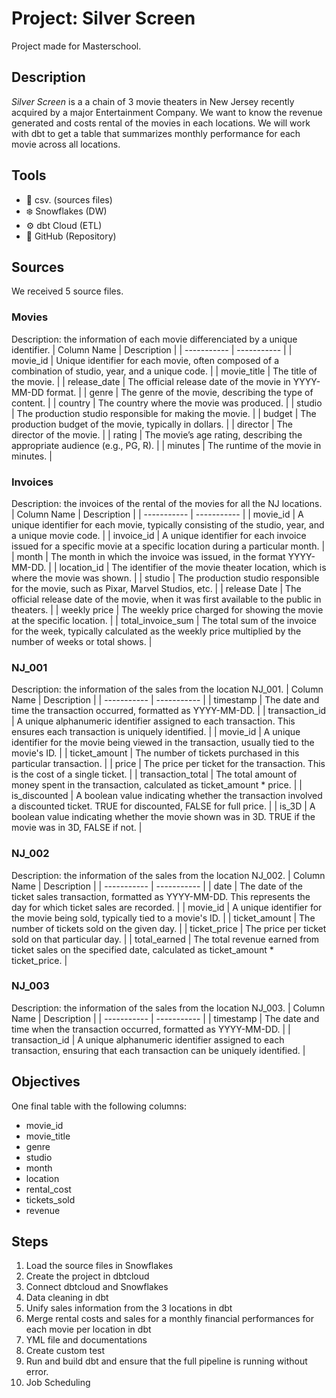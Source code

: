 # Project: Silver Screen
Project made for Masterschool. 

## Description 
*Silver Screen* is a a chain of 3 movie theaters in New Jersey recently acquired by a major Entertainment Company. 
We want to know the revenue generated and costs rental of the movies in each locations. 
We will work with dbt to get a table that summarizes monthly performance for each movie across all locations. 

## Tools
* 📄 csv. (sources files)
* ❄️ Snowflakes (DW)
* ⚙️ dbt Cloud (ETL) 
* 🦊 GitHub (Repository)

## Sources
We received 5 source files.

### Movies
Description: the information of each movie differenciated by a unique identifier.
| Column Name | Description |
| ----------- | ----------- |
| movie_id  | Unique identifier for each movie, often composed of a combination of studio, year, and a unique code. |
| movie_title | The title of the movie. |
| release_date | The official release date of the movie in YYYY-MM-DD format. |
| genre | The genre of the movie, describing the type of content. |
| country | The country where the movie was produced. |
| studio | The production studio responsible for making the movie. |
| budget | The production budget of the movie, typically in dollars. |
| director | The director of the movie. |
| rating | The movie’s age rating, describing the appropriate audience (e.g., PG, R). |
| minutes | The runtime of the movie in minutes. |

### Invoices
Description: the invoices of the rental of the movies for all the NJ locations.
| Column Name | Description |
| ----------- | ----------- |
| movie_id  | A unique identifier for each movie, typically consisting of the studio, year, and a unique movie code. |
| invoice_id  | A unique identifier for each invoice issued for a specific movie at a specific location during a particular month. |
| month  | The month in which the invoice was issued, in the format YYYY-MM-DD. |
| location_id  | The identifier of the movie theater location, which is where the movie was shown. |
| studio  | The production studio responsible for the movie, such as Pixar, Marvel Studios, etc. |
| release Date  | The official release date of the movie, when it was first available to the public in theaters. |
| weekly price  | The weekly price charged for showing the movie at the specific location. |
| total_invoice_sum  | The total sum of the invoice for the week, typically calculated as the weekly price multiplied by the number of weeks or total shows. |

### NJ_001
Description: the information of the sales from the location NJ_001. 
| Column Name | Description |
| ----------- | ----------- |
| timestamp  | The date and time the transaction occurred, formatted as YYYY-MM-DD. |
| transaction_id  | A unique alphanumeric identifier assigned to each transaction. This ensures each transaction is uniquely identified. |
| movie_id  | A unique identifier for the movie being viewed in the transaction, usually tied to the movie's ID. |
| ticket_amount  | The number of tickets purchased in this particular transaction. |
| price  | The price per ticket for the transaction. This is the cost of a single ticket. |
| transaction_total  | The total amount of money spent in the transaction, calculated as ticket_amount * price. |
| is_discounted  | A boolean value indicating whether the transaction involved a discounted ticket. TRUE for discounted, FALSE for full price. |
| is_3D  | A boolean value indicating whether the movie shown was in 3D. TRUE if the movie was in 3D, FALSE if not. |

### NJ_002
Description: the information of the sales from the location NJ_002. 
| Column Name | Description |
| ----------- | ----------- |
| date  | The date of the ticket sales transaction, formatted as YYYY-MM-DD. This represents the day for which ticket sales are recorded. |
| movie_id  | A unique identifier for the movie being sold, typically tied to a movie's ID. |
| ticket_amount  | The number of tickets sold on the given day. |
| ticket_price  | The price per ticket sold on that particular day. |
| total_earned  | The total revenue earned from ticket sales on the specified date, calculated as ticket_amount * ticket_price. |

### NJ_003
Description: the information of the sales from the location NJ_003. 
| Column Name | Description |
| ----------- | ----------- |
| timestamp  | The date and time when the transaction occurred, formatted as YYYY-MM-DD. |
| transaction_id  | A unique alphanumeric identifier assigned to each transaction, ensuring that each transaction can be uniquely identified. |

## Objectives
One final table with the following columns:
* movie_id
* movie_title
* genre
* studio
* month
* location
* rental_cost
* tickets_sold
* revenue

## Steps
1. Load the source files in Snowflakes
2. Create the project in dbtcloud
3. Connect dbtcloud and Snowflakes
4. Data cleaning in dbt
5. Unify sales information from the 3 locations in dbt
6. Merge rental costs and sales for a monthly financial performances for each movie per location in dbt
7. YML file and documentations
8. Create custom test
9. Run and build dbt and ensure that the full pipeline is running without error.
10. Job Scheduling
